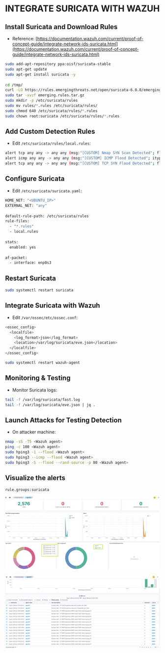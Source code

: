 # INTEGRATE SURICATA WITH WAZUH

## Install Suricata and Download Rules

- Reference: [https://documentation.wazuh.com/current/proof-of-concept-guide/integrate-network-ids-suricata.html](https://documentation.wazuh.com/current/proof-of-concept-guide/integrate-network-ids-suricata.html)

```sh
sudo add-apt-repository ppa:oisf/suricata-stable
sudo apt-get update
sudo apt-get install suricata -y

cd /tmp/ 
curl -LO https://rules.emergingthreats.net/open/suricata-6.0.8/emerging.rules.tar.gz
sudo tar -xvzf emerging.rules.tar.gz
sudo mkdir -p /etc/suricata/rules
sudo mv rules/*.rules /etc/suricata/rules/
sudo chmod 640 /etc/suricata/rules/*.rules
sudo chown root:suricata /etc/suricata/rules/*.rules
```

## Add Custom Detection Rules

- Edit `/etc/suricata/rules/local.rules`:

```sh
alert tcp any any -> any any (msg:"[CUSTOM] Nmap SYN Scan Detected"; flags:S; threshold:type both, track by_src, count 10, seconds 30; sid:10000001; rev:1;)
alert icmp any any -> any any (msg:"[CUSTOM] ICMP Flood Detected"; itype:8; threshold:type both, track by_src, count 100, seconds 10; sid:10000002; rev:1;)
alert tcp any any -> any any (msg:"[CUSTOM] TCP SYN Flood Detected"; flags:S; threshold:type both, track by_src, count 50, seconds 10; sid:10000003; rev:1;)
```

## Configure Suricata

- Edit `/etc/suricata/suricata.yaml`:

```sh
HOME_NET: "<UBUNTU_IP>"
EXTERNAL_NET: "any"

default-rule-path: /etc/suricata/rules
rule-files:
  - "*.rules"
  - local.rules

stats:
  enabled: yes

af-packet:
  - interface: enp0s3
```

## Restart Suricata

```sh
sudo systemctl restart suricata
```

## Integrate Suricata with Wazuh

- Edit `/var/ossec/etc/ossec.conf`:

```sh
<ossec_config>
  <localfile>
    <log_format>json</log_format>
    <location>/var/log/suricata/eve.json</location>
  </localfile>
</ossec_config>
```

```sh
sudo systemctl restart wazuh-agent
```

## Monitoring & Testing

- Monitor Suricata logs:

```sh
tail -f /var/log/suricata/fast.log
tail -f /var/log/suricata/eve.json | jq .
```

## Launch Attacks for Testing Detection

- On attacker machine:

```sh
nmap -sS -T5 <Wazuh agent>
ping -c 100 <Wazuh agent>
sudo hping3 -1 --flood <Wazuh agent>
sudo hping3 --icmp --flood <Wazuh agent>
sudo hping3 -S --flood --rand-source -p 80 <Wazuh agent>
```

## Visualize the alerts

```sh
rule.groups:suricata
```

![WAZUH](/Wazuh/assets/02.png)

![WAZUH](/Wazuh/assets/03.png)

